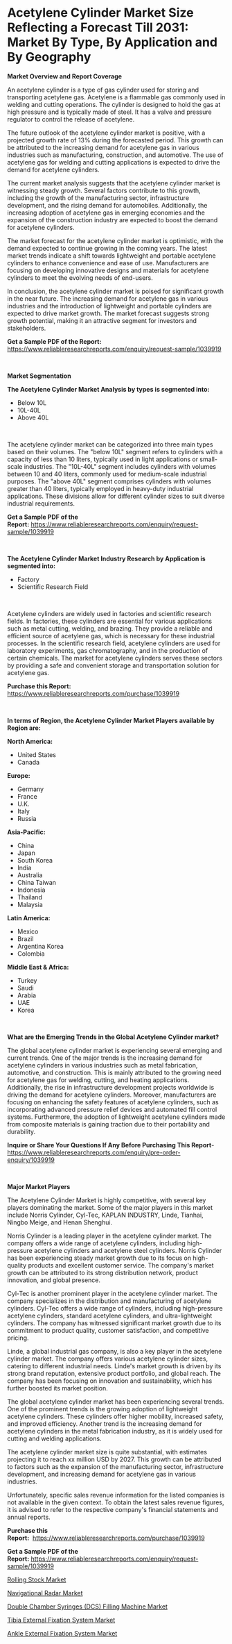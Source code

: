 <p><h1>Acetylene Cylinder Market Size Reflecting a Forecast Till 2031: Market By Type, By Application and By Geography</h1></p><p><strong>Market Overview and Report Coverage</strong></p>
<p><p>An acetylene cylinder is a type of gas cylinder used for storing and transporting acetylene gas. Acetylene is a flammable gas commonly used in welding and cutting operations. The cylinder is designed to hold the gas at high pressure and is typically made of steel. It has a valve and pressure regulator to control the release of acetylene.</p><p>The future outlook of the acetylene cylinder market is positive, with a projected growth rate of 13% during the forecasted period. This growth can be attributed to the increasing demand for acetylene gas in various industries such as manufacturing, construction, and automotive. The use of acetylene gas for welding and cutting applications is expected to drive the demand for acetylene cylinders.</p><p>The current market analysis suggests that the acetylene cylinder market is witnessing steady growth. Several factors contribute to this growth, including the growth of the manufacturing sector, infrastructure development, and the rising demand for automobiles. Additionally, the increasing adoption of acetylene gas in emerging economies and the expansion of the construction industry are expected to boost the demand for acetylene cylinders.</p><p>The market forecast for the acetylene cylinder market is optimistic, with the demand expected to continue growing in the coming years. The latest market trends indicate a shift towards lightweight and portable acetylene cylinders to enhance convenience and ease of use. Manufacturers are focusing on developing innovative designs and materials for acetylene cylinders to meet the evolving needs of end-users.</p><p>In conclusion, the acetylene cylinder market is poised for significant growth in the near future. The increasing demand for acetylene gas in various industries and the introduction of lightweight and portable cylinders are expected to drive market growth. The market forecast suggests strong growth potential, making it an attractive segment for investors and stakeholders.</p></p>
<p><strong>Get a Sample PDF of the Report:</strong> <a href="https://www.reliableresearchreports.com/enquiry/request-sample/1039919">https://www.reliableresearchreports.com/enquiry/request-sample/1039919</a></p>
<p>&nbsp;</p>
<p><strong>Market Segmentation</strong></p>
<p><strong>The Acetylene Cylinder Market Analysis by types is segmented into:</strong></p>
<p><ul><li>Below 10L</li><li>10L-40L</li><li>Above 40L</li></ul></p>
<p>&nbsp;</p>
<p><p>The acetylene cylinder market can be categorized into three main types based on their volumes. The "below 10L" segment refers to cylinders with a capacity of less than 10 liters, typically used in light applications or small-scale industries. The "10L-40L" segment includes cylinders with volumes between 10 and 40 liters, commonly used for medium-scale industrial purposes. The "above 40L" segment comprises cylinders with volumes greater than 40 liters, typically employed in heavy-duty industrial applications. These divisions allow for different cylinder sizes to suit diverse industrial requirements.</p></p>
<p><strong>Get a Sample PDF of the Report:</strong>&nbsp;<a href="https://www.reliableresearchreports.com/enquiry/request-sample/1039919">https://www.reliableresearchreports.com/enquiry/request-sample/1039919</a></p>
<p>&nbsp;</p>
<p><strong>The Acetylene Cylinder Market Industry Research by Application is segmented into:</strong></p>
<p><ul><li>Factory</li><li>Scientific Research Field</li></ul></p>
<p>&nbsp;</p>
<p><p>Acetylene cylinders are widely used in factories and scientific research fields. In factories, these cylinders are essential for various applications such as metal cutting, welding, and brazing. They provide a reliable and efficient source of acetylene gas, which is necessary for these industrial processes. In the scientific research field, acetylene cylinders are used for laboratory experiments, gas chromatography, and in the production of certain chemicals. The market for acetylene cylinders serves these sectors by providing a safe and convenient storage and transportation solution for acetylene gas.</p></p>
<p><strong>Purchase this Report:</strong>&nbsp; <a href="https://www.reliableresearchreports.com/purchase/1039919">https://www.reliableresearchreports.com/purchase/1039919</a></p>
<p>&nbsp;</p>
<p><strong>In terms of Region, the Acetylene Cylinder Market Players available by Region are:</strong></p>
<p>
    <p> <strong> North America: </strong>
        <ul>
            <li>United States</li>
            <li>Canada</li>
        </ul>
        </p> 
    <p> <strong> Europe: </strong>
        <ul>
            <li>Germany</li>
            <li>France</li>
            <li>U.K.</li>
            <li>Italy</li>
            <li>Russia</li>
        </ul>
        </p> 
    <p> <strong> Asia-Pacific: </strong>
        <ul>
            <li>China</li>
            <li>Japan</li>
            <li>South Korea</li>
            <li>India</li>
            <li>Australia</li>
            <li>China Taiwan</li>
            <li>Indonesia</li>
            <li>Thailand</li>
            <li>Malaysia</li>
        </ul>
        </p> 
    <p> <strong> Latin America: </strong>
        <ul>
            <li>Mexico</li>
            <li>Brazil</li>
            <li>Argentina Korea</li>
            <li>Colombia</li>
        </ul>
        </p> 
    <p> <strong> Middle East & Africa: </strong>
        <ul>
            <li>Turkey</li>
            <li>Saudi</li>
            <li>Arabia</li>
            <li>UAE</li>
            <li>Korea</li>
        </ul>
    </p>
    </p>
<p>&nbsp;</p>
<p><strong>What are the Emerging Trends in the Global Acetylene Cylinder market?</strong></p>
<p><p>The global acetylene cylinder market is experiencing several emerging and current trends. One of the major trends is the increasing demand for acetylene cylinders in various industries such as metal fabrication, automotive, and construction. This is mainly attributed to the growing need for acetylene gas for welding, cutting, and heating applications. Additionally, the rise in infrastructure development projects worldwide is driving the demand for acetylene cylinders. Moreover, manufacturers are focusing on enhancing the safety features of acetylene cylinders, such as incorporating advanced pressure relief devices and automated fill control systems. Furthermore, the adoption of lightweight acetylene cylinders made from composite materials is gaining traction due to their portability and durability.</p></p>
<p><strong>Inquire or Share Your Questions If Any Before Purchasing This Report</strong>- <a href="https://www.reliableresearchreports.com/enquiry/pre-order-enquiry/1039919">https://www.reliableresearchreports.com/enquiry/pre-order-enquiry/1039919</a></p>
<p>&nbsp;</p>
<p><strong>Major Market Players</strong></p>
<p><p>The Acetylene Cylinder Market is highly competitive, with several key players dominating the market. Some of the major players in this market include Norris Cylinder, Cyl-Tec, KAPLAN INDUSTRY, Linde, Tianhai, Ningbo Meige, and Henan Shenghui. </p><p>Norris Cylinder is a leading player in the acetylene cylinder market. The company offers a wide range of acetylene cylinders, including high-pressure acetylene cylinders and acetylene steel cylinders. Norris Cylinder has been experiencing steady market growth due to its focus on high-quality products and excellent customer service. The company's market growth can be attributed to its strong distribution network, product innovation, and global presence.</p><p>Cyl-Tec is another prominent player in the acetylene cylinder market. The company specializes in the distribution and manufacturing of acetylene cylinders. Cyl-Tec offers a wide range of cylinders, including high-pressure acetylene cylinders, standard acetylene cylinders, and ultra-lightweight cylinders. The company has witnessed significant market growth due to its commitment to product quality, customer satisfaction, and competitive pricing. </p><p>Linde, a global industrial gas company, is also a key player in the acetylene cylinder market. The company offers various acetylene cylinder sizes, catering to different industrial needs. Linde's market growth is driven by its strong brand reputation, extensive product portfolio, and global reach. The company has been focusing on innovation and sustainability, which has further boosted its market position.</p><p>The global acetylene cylinder market has been experiencing several trends. One of the prominent trends is the growing adoption of lightweight acetylene cylinders. These cylinders offer higher mobility, increased safety, and improved efficiency. Another trend is the increasing demand for acetylene cylinders in the metal fabrication industry, as it is widely used for cutting and welding applications.</p><p>The acetylene cylinder market size is quite substantial, with estimates projecting it to reach xx million USD by 2027. This growth can be attributed to factors such as the expansion of the manufacturing sector, infrastructure development, and increasing demand for acetylene gas in various industries.</p><p>Unfortunately, specific sales revenue information for the listed companies is not available in the given context. To obtain the latest sales revenue figures, it is advised to refer to the respective company's financial statements and annual reports.</p></p>
<p><strong>Purchase this Report:</strong>&nbsp;&nbsp;<a href="https://www.reliableresearchreports.com/purchase/1039919">https://www.reliableresearchreports.com/purchase/1039919</a></p>
<p></p>
<p><strong>Get a Sample PDF of the Report:</strong>&nbsp;<a href="https://www.reliableresearchreports.com/enquiry/request-sample/1039919">https://www.reliableresearchreports.com/enquiry/request-sample/1039919</a></p>
<p><p><a href="https://github.com/kuntayevaz/Market-Research-Report-List-2/blob/main/rolling-stock-market.md">Rolling Stock Market</a></p><p><a href="https://github.com/Krish2023na/Market-Research-Report-List-2/blob/main/navigational-radar-market.md">Navigational Radar Market</a></p><p><a href="https://medium.com/@crystalpierce09/double-chamber-syringes-dcs-filling-machine-market-analysis-and-sze-forecasted-for-period-from-50b192984cee">Double Chamber Syringes (DCS) Filling Machine Market</a></p><p><a href="https://medium.com/@crystalpierce09/tibia-external-fixation-system-market-the-key-to-successful-business-strategy-forecast-till-2030-49e59a7e2f9c">Tibia External Fixation System Market</a></p><p><a href="https://medium.com/@crystalpierce09/ankle-external-fixation-system-market-trends-and-market-analysis-forecasted-for-period-2023-2030-84ccc767b166">Ankle External Fixation System Market</a></p></p>